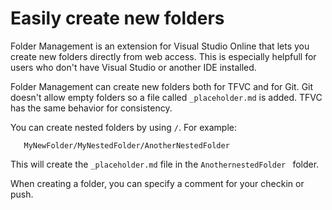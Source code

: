 ﻿# Easily create new folders #

Folder Management is an extension for Visual Studio Online that lets you create new folders directly from web access. This is especially helpfull for users who don't have Visual Studio or another IDE installed.

Folder Management can create new folders both for TFVC and for Git. Git doesn't allow empty folders so a file called `_placeholder.md` is added. TFVC has the same behavior for consistency.

You can create nested folders by using `/`. For example:
 
 `   MyNewFolder/MyNestedFolder/AnotherNestedFolder`
    
This will create the `_placeholder.md` file in the `AnothernestedFolder ` folder.

When creating a folder, you can specify a comment for your checkin or push.